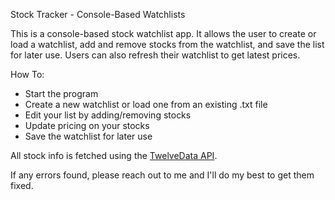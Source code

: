 Stock Tracker - Console-Based Watchlists

This is a console-based stock watchlist app. It allows the user to create or load a watchlist, 
add and remove stocks from the watchlist, and save the list for later use. Users can also
refresh their watchlist to get latest prices. 

How To:
- Start the program
- Create a new watchlist or load one from an existing .txt file
- Edit your list by adding/removing stocks
- Update pricing on your stocks
- Save the watchlist for later use


All stock info is fetched using the [TwelveData API](https://twelvedata.com/docs). 

If any errors found, please reach out to me and I'll do my best to get them fixed.